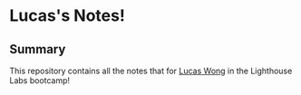 # Lucas's Notes!

## Summary

This repository contains all the notes that for [Lucas Wong](https://github.com/Lucas-Wong99) in the Lighthouse Labs bootcamp!